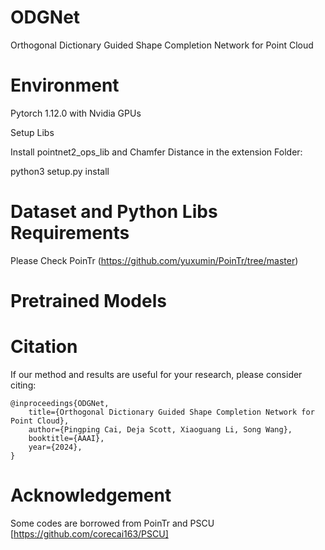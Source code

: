 # ODGNet
Orthogonal Dictionary Guided Shape Completion Network for Point Cloud

# Environment

Pytorch 1.12.0 with Nvidia GPUs

Setup Libs

Install pointnet2_ops_lib and Chamfer Distance in the extension Folder:

python3 setup.py install


# Dataset and Python Libs Requirements
Please Check PoinTr (https://github.com/yuxumin/PoinTr/tree/master)

# Pretrained Models



# Citation
If our method and results are useful for your research, please consider citing:

```
@inproceedings{ODGNet,
    title={Orthogonal Dictionary Guided Shape Completion Network for Point Cloud},
    author={Pingping Cai, Deja Scott, Xiaoguang Li, Song Wang},
    booktitle={AAAI},
    year={2024},
}
```

# Acknowledgement
Some codes are borrowed from PoinTr and PSCU [https://github.com/corecai163/PSCU]
